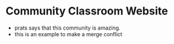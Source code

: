 # Community Classroom Website
- prats says that this community is amazing.
- this is an example to make a merge conflict
